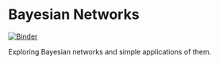 # Bayesian Networks

[![Binder](https://mybinder.org/badge_logo.svg)](https://mybinder.org/v2/gh/luximus/bayesian_networks/main?labpath=notebooks%2Fmain.ipynb)

Exploring Bayesian networks and simple applications of them.